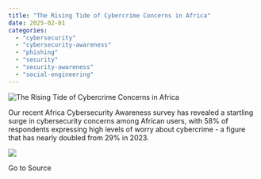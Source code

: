 ```yaml
---
title: "The Rising Tide of Cybercrime Concerns in Africa"
date: 2025-02-01
categories: 
  - "cybersecurity"
  - "cybersecurity-awareness"
  - "phishing"
  - "security"
  - "security-awareness"
  - "social-engineering"
---
```


![The Rising Tide of Cybercrime Concerns in Africa](https://blog.knowbe4.com/hubfs/social-suggested-images/blog.knowbe4.comhubfsSocial%20Image%20RepositoryEvangelist%20Blog%20Social%20GraphicsEvangelists-Anna%20Collard.jpg)

Our recent Africa Cybersecurity Awareness survey has revealed a startling surge in cybersecurity concerns among African users, with 58% of respondents expressing high levels of worry about cybercrime - a figure that has nearly doubled from 29% in 2023.

![](https://track.hubspot.com/__ptq.gif?a=241394&k=14&r=https%3A%2F%2Fblog.knowbe4.com%2Fthe-rising-tide-of-cybercrime-concerns-in-africa&bu=https%253A%252F%252Fblog.knowbe4.com&bvt=rss)

Go to Source
